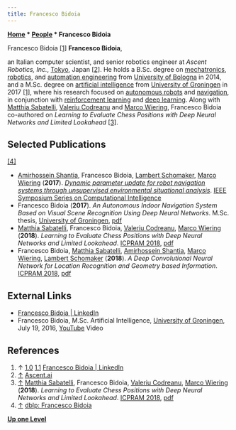 ```yaml
---
title: Francesco Bidoia
---
```

**[Home](Home "Home") * [People](People "People") * Francesco Bidoia**

[](File:FrancescoBidoia.jpg) Francesco Bidoia [[1]](#cite-note-linkedin-1)
**Francesco Bidoia**,

an Italian computer scientist, and senior robotics engineer at *Ascent Robotics, Inc.*, [Tokyo](https://en.wikipedia.org/wiki/Tokyo), Japan <a id="cite-note-2" href="#cite-ref-2">[2]</a>.
He holds a B.Sc. degree on [mechatronics](https://en.wikipedia.org/wiki/Mechatronics), [robotics](https://en.wikipedia.org/wiki/Robotics), and [automation engineering](https://en.wikipedia.org/wiki/Automation_engineering) from [University of Bologna](https://en.wikipedia.org/wiki/University_of_Bologna) in 2014,
and a M.Sc. degree on [artificial intelligence](Artificial_Intelligence "Artificial Intelligence") from [University of Groningen](https://en.wikipedia.org/wiki/University_of_Groningen) in 2017 [[1]](#cite-note-linkedin-1),
where his research focused on [autonomous robots](https://en.wikipedia.org/wiki/Autonomous_robot) and [navigation](https://en.wikipedia.org/wiki/Autonomous_robot#Autonomous_navigation),
in conjunction with [reinforcement learning](Reinforcement_Learning "Reinforcement Learning") and [deep learning](Deep_Learning "Deep Learning").
Along with [Matthia Sabatelli](Matthia_Sabatelli "Matthia Sabatelli"), [Valeriu Codreanu](Valeriu_Codreanu "Valeriu Codreanu") and [Marco Wiering](Marco_Wiering "Marco Wiering"), Francesco Bidoia co-authored on *Learning to Evaluate Chess Positions with Deep Neural Networks and Limited Lookahead* <a id="cite-note-3" href="#cite-ref-3">[3]</a>.

## Selected Publications

<a id="cite-note-4" href="#cite-ref-4">[4]</a>

- [Amirhossein Shantia](https://scholar.google.com/citations?user=5tRiaccAAAAJ&hl=en), Francesco Bidoia, [Lambert Schomaker](https://scholar.google.com/citations?user=45XEnrQAAAAJ&hl=en), [Marco Wiering](Marco_Wiering "Marco Wiering") (**2017**). *[Dynamic parameter update for robot navigation systems through unsupervised environmental situational analysis](https://ieeexplore.ieee.org/document/7850238)*. [IEEE Symposium Series on Computational Intelligence](IEEE#SSCI "IEEE")
- Francesco Bidoia (**2017**). *An Autonomous Indoor Navigation System Based on Visual Scene Recognition Using Deep Neural Networks*. M.Sc. thesis, [University of Groningen](https://en.wikipedia.org/wiki/University_of_Groningen), [pdf](https://fse.studenttheses.ub.rug.nl/15816/1/thesis.pdf)
- [Matthia Sabatelli](Matthia_Sabatelli "Matthia Sabatelli"), Francesco Bidoia, [Valeriu Codreanu](Valeriu_Codreanu "Valeriu Codreanu"), [Marco Wiering](Marco_Wiering "Marco Wiering") (**2018**). *Learning to Evaluate Chess Positions with Deep Neural Networks and Limited Lookahead*. [ICPRAM 2018](http://www.icpram.org/?y=2018), [pdf](https://www.ai.rug.nl/~mwiering/GROUP/ARTICLES/ICPRAM_CHESS_DNN_2018.pdf)
- Francesco Bidoia, [Matthia Sabatelli](Matthia_Sabatelli "Matthia Sabatelli"), [Amirhossein Shantia](https://scholar.google.com/citations?user=5tRiaccAAAAJ&hl=en), [Marco Wiering](Marco_Wiering "Marco Wiering"), [Lambert Schomaker](https://scholar.google.com/citations?user=45XEnrQAAAAJ&hl=en) (**2018**). *A Deep Convolutional Neural Network for Location Recognition and Geometry based Information*. [ICPRAM 2018](http://www.icpram.org/?y=2018), [pdf](https://www.ai.rug.nl/~mwiering/GROUP/ARTICLES/ICPRAM_CNN_LOCALIZATION_2018.pdf)

## External Links

- [Francesco Bidoia | LinkedIn](https://www.linkedin.com/in/francesco-bidoia-23084b121/)
- Francesco Bidoia, M.Sc. Artificial Intelligence, [University of Groningen](https://en.wikipedia.org/wiki/University_of_Groningen), July 19, 2016, [YouTube](https://en.wikipedia.org/wiki/YouTube) Video

## References

1. ↑ [1.0](#cite-ref-linkedin-1-0) [1.1](#cite-ref-linkedin-1-1) [Francesco Bidoia | LinkedIn](https://www.linkedin.com/in/francesco-bidoia-23084b121/)
1. <a id="cite-ref-2" href="#cite-note-2">↑</a> [Ascent.ai](https://ascent.ai/)
1. <a id="cite-ref-3" href="#cite-note-3">↑</a> [Matthia Sabatelli](Matthia_Sabatelli "Matthia Sabatelli"), Francesco Bidoia, [Valeriu Codreanu](Valeriu_Codreanu "Valeriu Codreanu"), [Marco Wiering](Marco_Wiering "Marco Wiering") (**2018**). *Learning to Evaluate Chess Positions with Deep Neural Networks and Limited Lookahead*. [ICPRAM 2018](http://www.icpram.org/?y=2018), [pdf](https://www.ai.rug.nl/~mwiering/GROUP/ARTICLES/ICPRAM_CHESS_DNN_2018.pdf)
1. <a id="cite-ref-4" href="#cite-note-4">↑</a> [dblp: Francesco Bidoia](https://dblp.org/pid/195/1212.html)

**[Up one Level](People "People")**

